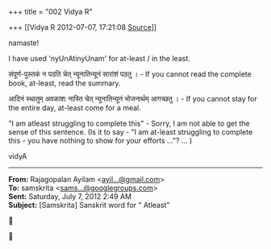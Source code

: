 +++
title = "002 Vidya R"

+++
[[Vidya R	2012-07-07, 17:21:08 [Source](https://groups.google.com/g/samskrita/c/0iyCrUKwlzk)]]



namaste!

  

I have used 'nyUnAtinyUnam' for at-least / in the least. 

संपूर्ण-पुस्तकं न पठति चेत् न्यूनातिन्यूनं सारांशं पठतु । - If you cannot read the complete book, at-least, read the summary.

  

आदिनं स्थातुम् अवकाशः नास्ति चेत् न्यूनातिन्यूनं भोजनार्थम् आगच्छतु । - If you cannot stay for the entire day, at-least come for a meal.

  

"I am atleast struggling to complete this" - Sorry, I am not able to get the sense of this sentence. (Is it to say - "I am at-least struggling to complete this - you have nothing to show for your efforts ..."? ... )  

  

vidyA

  

------------------------------------------------------------------------

**From:** Rajagopalan Ayilam \<[ayil...@gmail.com]()\>  
**To:** samskrita \<[sams...@googlegroups.com]()\>  
**Sent:** Saturday, July 7, 2012 2:49 AM  
**Subject:** \[Samskrita\] Sanskrit word for " Atleast"  

  





